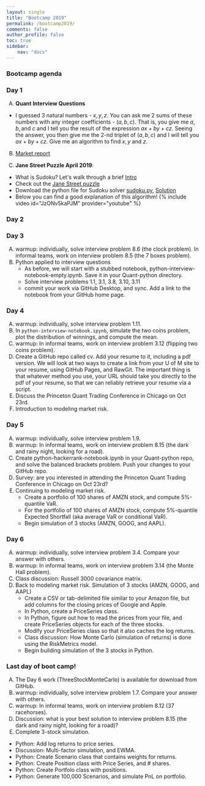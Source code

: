 ```yaml
---
layout: single
title: "Bootcamp 2019"
permalink: /bootcamp2019/
comments: false
author_profile: false
toc: true
sidebar:
    nav: "docs"
---
```


<style type="text/css">
    ol { list-style-type: upper-alpha; }
</style>

### Bootcamp agenda

### Day 1
1. **Quant Interview Questions**
- I guessed $3$ natural numbers - $x,y,z$. You can ask me $2$ sums of these numbers with any integer coefficients - $(a,b,c)$. That is, you give me $a, b, \textrm{and } c$ and I tell you the result of the expression $ax+by+cz$. Seeing the answer, you then give me the $2$-nd triplet of $(a,b,c)$ and I will tell you $ax+by+cz$. Give me an algorithm to find $x,y$ and $z$.
 
2. [Market report](https://drive.google.com/open?id=1o8PeSkgVwssWBqNZ2EJE6kacm9znOFfn)

3. **Jane Street Puzzle April 2019**:
  - What is Sudoku? Let's walk through a brief [Intro](https://www.sudokukingdom.com/very-easy-sudoku.php)
  - Check out the [Jane Street puzzle](https://www.janestreet.com/puzzles/current-puzzle/)
  - Download the python file for Sudoku solver [sudoku.py](https://drive.google.com/open?id=1cyvr1cDfU1_zix4gDvbHnors6Soxrk3z), [Solution]()
  - Below you can find a good explanation of this algorithm!
{% include video id="JzONv5kaPJM" provider="youtube" %}

### Day 2


### Day 3
1. warmup: individually, solve interview problem 8.6 (the clock problem). In informal teams, work on interview problem 8.5 (the 7 boxes problem).
2. Python applied to interview questions
    - As before, we will start with a stubbed notebook, python-interview-notebook-empty.ipynb. Save it in your Quant-python directory.
    - Solve interview problems 1.1, 3.1, 3.8, 3.10, 3.11
    - commit your work via GitHub Desktop, and sync. Add a link to the notebook from your GitHub home page.


### Day 4
1. warmup: individually, solve interview problem 1.11.
2. In `python-interview-notebook.ipynb`, simulate the two coins problem, plot the distribution of winnings, and compute the mean.
3. warmup: In informal teams, work on interview problem 3.12 (flipping two coins problem).
4. Create a GitHub repo called cv. Add your resume to it, including a pdf version. We will look at two ways to create a link from your U of M site to your resume, using GitHub Pages, and RawGit. The important thing is that whatever method you use, your URL should take you directly to the pdf of your resume, so that we can reliably retrieve your resume via a script.
5. Discuss the Princeton Quant Trading Conference in Chicago on Oct 23rd.
6. Introduction to modeling market risk.


### Day 5
1. warmup: individually, solve interview problem 1.9.
2. warmup: In informal teams, work on interview problem 8.15 (the dark and rainy night, looking for a road).
3. Create python-hackerrank-notebook.ipynb in your Quant-python repo, and solve the balanced brackets problem. Push your changes to your GitHub repo.
4. Survey: are you interested in attending the Princeton Quant Trading Conference in Chicago on Oct 23rd?
5. Continuing to modeling market risk.
    - Create a portfolio of 100 shares of AMZN stock, and compute 5%-quantile VaR.
    - For the portfolio of 100 shares of AMZN stock, compute 5%-quantile Expected Shortfall (aka average VaR or conditional VaR).
    - Begin simulation of 3 stocks (AMZN, GOOG, and AAPL).


### Day 6
1. warmup: individually, solve interview problem 3.4. Compare your answer with others.
1. warmup: In informal teams, work on interview problem 3.14 (the Monte Hall problem).
3. Class discussion: Russell 3000 covariance matrix.
4. Back to modeling market risk.
  Simulation of 3 stocks (AMZN, GOOG, and AAPL)
    - Create a CSV or tab-delimited file similar to your Amazon file, but add  columns for the closing prices of Google and Apple.
    - In Python, create a PriceSeries class.
    - In Python, figure out how to read the prices from your file, and create PriceSeries objects for each of the three stocks.
    - Modify your PriceSeries class so that it also caches the log returns.
    - Class discussion: How Monte Carlo (simulation of returns) is done using the RiskMetrics model.
    - Begin building simulation of the 3 stocks in Python.


### Last day of boot camp!
1. The Day 6 work (ThreeStockMonteCarlo) is available for download from GitHub.
2. warmup: individually, solve interview problem 1.7. Compare your answer with others.
3. warmup: In informal teams, work on interview problem 8.12 (37 racehorses).
4. Discussion: what is your best solution to interview problem 8.15 (the dark and rainy night, looking for a road)?
5. Complete 3-stock simulation.
  - Python: Add log returns to price series.
  - Discussion: Multi-factor simulation, and EWMA.
  - Python: Create Scenario class that contains weights for returns.
  - Python: Create Position class with Price Series, and # shares.
  - Python: Create Portfolo class with positions.
  - Python: Generate 100,000 Scenarios, and simulate PnL on portfolio.